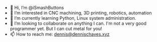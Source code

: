 - 👋 Hi, I’m @iSmashButtons
- 👀 I’m interested in CNC machining, 3D printing, robotics, automation
- 🌱 I’m currently learning Python, Linux system administration. 
- 💞️ I’m looking to collaborate on anything I can. I'm not a very good programmer yet. But I can cut metal for you!
- 📫 How to reach me: [dennis@dennischaves.xyz](https://dennischaves.xyz)

<!---
iSmashButtons/iSmashButtons is a ✨ special ✨ repository because its `README.md` (this file) appears on your GitHub profile.
You can click the Preview link to take a look at your changes.
--->

